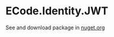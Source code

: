 # ECode.Identity.JWT

See and download package in [nuget.org](https://www.nuget.org/packages/ECode.Identity.JWT/)